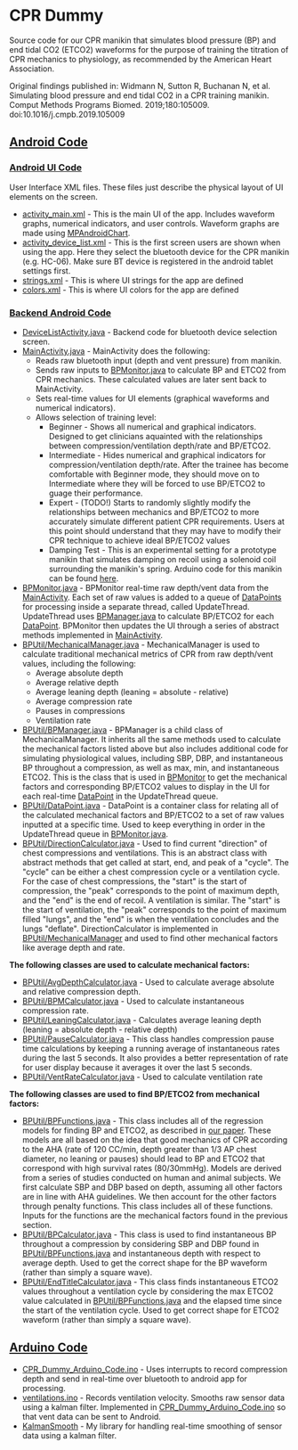 # CPR Dummy
Source code for our CPR manikin that simulates blood pressure (BP) and end tidal CO2 (ETCO2) waveforms for the purpose of training the titration of CPR mechanics to physiology, as recommended by the American Heart Association.

Original findings published in:
Widmann N, Sutton R, Buchanan N, et al. Simulating blood pressure and end tidal CO2 in a CPR training manikin. Comput Methods Programs Biomed. 2019;180:105009. doi:10.1016/j.cmpb.2019.105009

## [Android Code](app/src/main)
### [Android UI Code](app/src/main/res)
User Interface XML files. These files just describe the physical layout of UI elements on the screen.
* [activity_main.xml](app/src/main/res/layout/activity_main.xml) - This is the main UI of the app. Includes waveform graphs, numerical indicators, and user controls. Waveform graphs are made using [MPAndroidChart](https://github.com/PhilJay/MPAndroidChart).
* [activity_device_list.xml](/app/src/main/res/layout/activity_device_list.xml) - This is the first screen users are shown when using the app. Here they select the bluetooth device for the CPR manikin (e.g. HC-06). Make sure BT device is registered in the android tablet settings first.
* [strings.xml](app/src/main/res/values/strings.xml) - This is where UI strings for the app are defined
* [colors.xml](app/src/main/res/values/colors.xml) - This is where UI colors for the app are defined

### [Backend Android Code](src/main/java/com/application/nick/cprdummy)

* [DeviceListActivity.java](app/src/main/java/com/application/nick/cprdummy/DeviceListActivity.java) - Backend code for bluetooth device selection screen. 
* [MainActivity.java](app/src/main/java/com/application/nick/cprdummy/MainActivity.java) - MainActivity does the following:
  * Reads raw bluetooth input (depth and vent pressure) from manikin. 
  * Sends raw inputs to [BPMonitor.java](app/src/main/java/com/application/nick/cprdummy/BPMonitor.java) to calculate BP and ETCO2 from CPR mechanics. These calculated values are later sent back to MainActivity. 
  * Sets real-time values for UI elements (graphical waveforms and numerical indicators). 
  * Allows selection of training level:
    * Beginner - Shows all numerical and graphical indicators. Designed to get clinicians aquainted with the relationships between compression/ventilation depth/rate and BP/ETCO2.
    * Intermediate - Hides numerical and graphical indicators for compression/ventilation depth/rate. After the trainee has become comfortable with Beginner mode, they should move on to Intermediate where they will be forced to use BP/ETCO2 to guage their performance.
    * Expert - (TODO!) Starts to randomly slightly modify the relationships between mechanics and BP/ETCO2 to more accurately simulate different patient CPR requirements. Users at this point should understand that they may have to modify their CPR technique to achieve ideal BP/ETCO2 values
    * Damping Test - This is an experimental setting for a prototype manikin that simulates damping on recoil using a solenoid coil surrounding the manikin's spring. Arduino code for this manikin can be found [here](https://github.com/njwidmann/MoldingManikin).
* [BPMonitor.java](app/src/main/java/com/application/nick/cprdummy/BPMonitor.java) - BPMonitor real-time raw depth/vent data from the [MainActivity](app/src/main/java/com/application/nick/cprdummy/MainActivity.java). Each set of raw values is added to a queue of [DataPoints](app/src/main/java/com/application/nick/cprdummy/BPUtil/DataPoint.java) for processing inside a separate thread, called UpdateThread. UpdateThread uses [BPManager.java](app/src/main/java/com/application/nick/cprdummy/BPUtil/BPManager.java) to calculate BP/ETCO2 for each [DataPoint](app/src/main/java/com/application/nick/cprdummy/BPUtil/DataPoint.java). BPMonitor then updates the UI through a series of abstract methods implemented in [MainActivity](app/src/main/java/com/application/nick/cprdummy/MainActivity.java).
* [BPUtil/MechanicalManager.java](app/src/main/java/com/application/nick/cprdummy/BPUtil/MechanicalManager.java) - MechanicalManager is used to calculate traditional mechanical metrics of CPR from raw depth/vent values, including the following:
  * Average absolute depth
  * Average relative depth
  * Average leaning depth (leaning = absolute - relative)
  * Average compression rate
  * Pauses in compressions
  * Ventilation rate
* [BPUtil/BPManager.java](app/src/main/java/com/application/nick/cprdummy/BPUtil/BPManager.java) - BPManager is a child class of MechanicalManager. It inherits all the same methods used to calculate the mechanical factors listed above but also includes additional code for simulating physiological values, including SBP, DBP, and instantaneous BP throughout a compression, as well as max, min, and instantaneous ETCO2. This is the class that is used in [BPMonitor](app/src/main/java/com/application/nick/cprdummy/BPMonitor.java) to get the mechanical factors and corresponding BP/ETCO2 values to display in the UI for each real-time [DataPoint](app/src/main/java/com/application/nick/cprdummy/BPUtil/DataPoint.java) in the UpdateThread queue.
* [BPUtil/DataPoint.java](app/src/main/java/com/application/nick/cprdummy/BPUtil/DataPoint.java) - DataPoint is a container class for relating all of the calculated mechanical factors and BP/ETCO2 to a set of raw values inputted at a specific time. Used to keep everything in order in the UpdateThread queue in [BPMonitor.java](app/src/main/java/com/application/nick/cprdummy/BPMonitor.java). 
* [BPUtil/DirectionCalculator.java](app/src/main/java/com/application/nick/cprdummy/BPUtil/DirectionCalculator.java) - Used to find current "direction" of chest compressions and ventilations. This is an abstract class with abstract methods that get called at start, end, and peak of a "cycle". The "cycle" can be either a chest compression cycle or a ventilation cycle. For the case of chest compressions, the "start" is the start of compression, the "peak" corresponds to the point of maximum depth, and the "end" is the end of recoil. A ventilation is similar. The "start" is the start of ventilation, the "peak" corresponds to the point of maximum filled "lungs", and the "end" is when the ventilation concludes and the lungs "deflate". DirectionCalculator is implemented in [BPUtil/MechanicalManager](app/src/main/java/com/application/nick/cprdummy/BPUtil/MechanicalManager.java) and used to find other mechanical factors like average depth and rate. 

**The following classes are used to calculate mechanical factors:**

* [BPUtil/AvgDepthCalculator.java](app/src/main/java/com/application/nick/cprdummy/BPUtil/AvgDepthCalculator.java) - Used to calculate average absolute and relative compression depth. 
* [BPUtil/BPMCalculator.java](app/src/main/java/com/application/nick/cprdummy/BPUtil/BPMCalculator.java) - Used to calculate instantaneous compression rate.
* [BPUtil/LeaningCalculator.java](app/src/main/java/com/application/nick/cprdummy/BPUtil/LeaningCalculator.java) - Calculates average leaning depth (leaning = absolute depth - relative depth)
* [BPUtil/PauseCalculator.java](app/src/main/java/com/application/nick/cprdummy/BPUtil/PauseCalculator.java) - This class handles compression pause time calculations by keeping a running average of instantaneous rates during the last 5 seconds. It also provides a better representation of rate for user display because it averages it over the last 5 seconds.
* [BPUtil/VentRateCalculator.java](app/src/main/java/com/application/nick/cprdummy/BPUtil/VentRateCalculator.java) - Used to calculate ventilation rate

**The following classes are used to find BP/ETCO2 from mechanical factors:**

* [BPUtil/BPFunctions.java](app/src/main/java/com/application/nick/cprdummy/BPUtil/BPFunctions.java) - This class includes all of the regression models for finding BP and ETCO2, as described in [our paper](https://pubmed.ncbi.nlm.nih.gov/31437806/). These models are all based on the idea that good mechanics of CPR according to the AHA (rate of 120 CC/min, depth greater than 1/3 AP chest diameter, no leaning or pauses) should lead to BP and ETCO2 that correspond with high survival rates (80/30mmHg). Models are derived from a series of studies conducted on human and animal subjects. We first calculate SBP and DBP based on depth, assuming all other factors are in line with AHA guidelines. We then account for the other factors through penalty functions. This class includes all of these functions. Inputs for the functions are the mechanical factors found in the previous section.
* [BPUtil/BPCalculator.java](app/src/main/java/com/application/nick/cprdummy/BPUtil/BPCalculator.java) - This class is used to find instantaneous BP throughout a compression by considering SBP and DBP found in [BPUtil/BPFunctions.java](app/src/main/java/com/application/nick/cprdummy/BPUtil/BPFunctions.java) and instantaneous depth with respect to average depth. Used to get the correct shape for the BP waveform (rather than simply a square wave).
* [BPUtil/EndTitleCalculator.java](app/src/main/java/com/application/nick/cprdummy/BPUtil/EndTitleCalculator.java) - This class finds instantaneous ETCO2 values throughout a ventilation cycle by considering the max ETCO2 value calculated in [BPUtil/BPFunctions.java](app/src/main/java/com/application/nick/cprdummy/BPUtil/BPFunctions.java) and the elapsed time since the start of the ventilation cycle. Used to get correct shape for ETCO2 waveform (rather than simply a square wave).

## [Arduino Code](CPR_Dummy_Arduino_Code)

* [CPR_Dummy_Arduino_Code.ino](CPR_Dummy_Arduino_Code/CPR_Dummy_Arduino_Code.ino) - Uses interrupts to record compression depth and send in real-time over bluetooth to android app for processing.
* [ventilations.ino](CPR_Dummy_Arduino_Code/ventilations.ino) - Records ventilation velocity. Smooths raw sensor data using a kalman filter. Implemented in [CPR_Dummy_Arduino_Code.ino](CPR_Dummy_Arduino_Code/CPR_Dummy_Arduino_Code.ino) so that vent data can be sent to Android.
* [KalmanSmooth](CPR_Dummy_Arduino_Code/KalmanSmooth) - My library for handling real-time smoothing of sensor data using a kalman filter.
